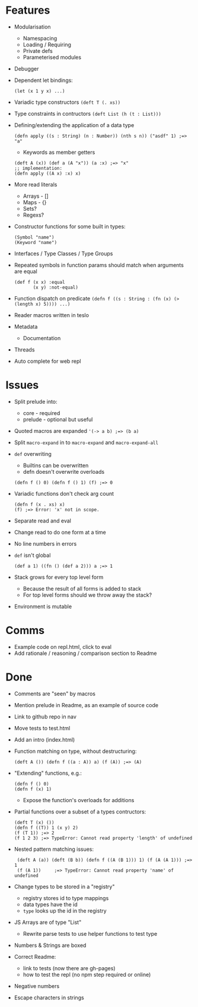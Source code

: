 # Features

 * Modularisation
   * Namespacing
   * Loading / Requiring
   * Private defs
   * Parameterised modules
 * Debugger
 * Dependent let bindings:

    ```
    (let (x 1 y x) ...)
    ```

 * Variadic type constructors `(deft T (. xs))`
 * Type constraints in contructors `(deft List (h (t : List)))`
 * Defining/extending the application of a data type

    ```
    (defn apply ((s : String) (n : Number)) (nth s n)) ("asdf" 1) ;=> "a"
    ```

   * Keywords as member getters

    ```
    (deft A (x)) (def a (A "x")) (a :x) ;=> "x"
    ;; implementation:
    (defn apply ((A x) :x) x)
    ```

 * More read literals
   * Arrays - []
   * Maps - {}
   * Sets?
   * Regexs?
 * Constructor functions for some built in types:

    ```
    (Symbol "name")
    (Keyword "name")
    ```

 * Interfaces / Type Classes / Type Groups
 * Repeated symbols in function params should match when arguments are equal

    ```
    (def f (x x) :equal
           (x y) :not-equal)
    ```

 * Function dispatch on predicate `(defn f ((s : String : (fn (x) (> (length x) 5)))) ...)`
 * Reader macros written in teslo
 * Metadata
   * Documentation
 * Threads
 * Auto complete for web repl

# Issues

 * Split prelude into:
   * core - required
   * prelude - optional but useful
 * Quoted macros are expanded `'(-> a b) ;=> (b a)`
 * Split `macro-expand` in to `macro-expand` and `macro-expand-all`
 * `def` overwriting
   * Builtins can be overwritten
   * defn doesn't overwrite overloads

    ```
    (defn f () 0) (defn f () 1) (f) ;=> 0
    ```

 * Variadic functions don't check arg count

    ```
    (defn f (x . xs) x)
    (f) ;=> Error: 'x' not in scope.
    ```

 * Separate read and eval
 * Change read to do one form at a time
 * No line numbers in errors
 * `def` isn't global

    ```
    (def a 1) ((fn () (def a 2))) a ;=> 1
    ```

* Stack grows for every top level form
   * Because the result of all forms is added to stack
   * For top level forms should we throw away the stack?
* Environment is mutable

# Comms

 * Example code on repl.html, click to eval
 * Add rationale / reasoning / comparison section to Readme

# Done

 * Comments are "seen" by macros
 * Mention prelude in Readme, as an example of source code
 * Link to github repo in nav
 * Move tests to test.html
 * Add an intro (index.html)
 * Function matching on type, without destructuring:

    ```
    (deft A ()) (defn f ((a : A)) a) (f (A)) ;=> (A)
    ```

 * "Extending" functions, e.g.:

    ```
    (defn f () 0)
    (defn f (x) 1)
    ```

   * Expose the function's overloads for additions
 * Partial functions over a subset of a types contructors:

    ```
    (deft T (x) ())
    (defn f ((T)) 1 (x y) 2)
    (f (T 1)) ;=> 2
    (f 1 2 3) ;=> TypeError: Cannot read property 'length' of undefined
    ```

 * Nested pattern matching issues:

    ```
     (deft A (a)) (deft (B b)) (defn f ((A (B 1))) 1) (f (A (A 1))) ;=> 1
     (f (A 1))     ;=> TypeError: Cannot read property 'name' of undefined
    ```

 * Change types to be stored in a "registry"
   * registry stores id to type mappings
   * data types have the id
   * `type` looks up the id in the registry
 * JS Arrays are of type "List"
   * Rewrite parse tests to use helper functions to test type
 * Numbers & Strings are boxed
 * Correct Readme:
   * link to tests (now there are gh-pages)
   * how to test the repl (no npm step required or online)
 * Negative numbers
 * Escape characters in strings

